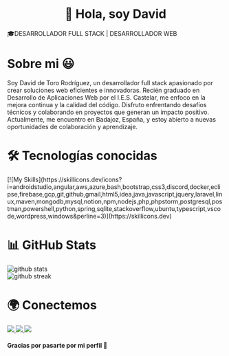<h1 align="center">👋 Hola, soy David</h1>
<p>🎓DESARROLLADOR FULL STACK | DESARROLLADOR WEB</p>



<h1>Sobre mi 😃</h1>

<p>Soy David de Toro Rodríguez, un desarrollador full stack apasionado por crear soluciones web eficientes e innovadoras. Recién graduado en Desarrollo de Aplicaciones Web por el I.E.S. Castelar, me enfoco en la mejora continua y la calidad del código. Disfruto enfrentando desafíos técnicos y colaborando en proyectos que generan un impacto positivo. Actualmente, me encuentro en Badajoz, España, y estoy abierto a nuevas oportunidades de colaboración y aprendizaje.</p>




<h1>🛠️ Tecnologías conocidas</h1>
[![My Skills](https://skillicons.dev/icons?i=androidstudio,angular,aws,azure,bash,bootstrap,css3,discord,docker,eclipse,firebase,gcp,git,github,gmail,html5,idea,java,javascript,jquery,laravel,linux,maven,mongodb,mysql,notion,npm,nodejs,php,phpstorm,postgresql,postman,powershell,python,spring,sqlite,stackoverflow,ubuntu,typescript,vscode,wordpress,windows&perline=3)](https://skillicons.dev)




<h1>📊 GitHub Stats</h1>
<p>
  <img src="https://github-readme-stats.vercel.app/api?username=davidDtoro-dev&show_icons=true&theme=radical" alt="github stats" />
  <br />
  <img src="https://github-readme-streak-stats.herokuapp.com/?user=davidDtoro-dev&theme=radical" alt="github streak" />
</p>



<h1>🌍 Conectemos</h1>
<p>
  <a href="https://linkedin.com/in/tuusuario" target="_blank">
    <img src="https://img.shields.io/badge/-LinkedIn-0A66C2?style=for-the-badge&logo=linkedin&logoColor=white" />
  </a>
  <a href="https://tuportafolio.dev" target="_blank">
    <img src="https://img.shields.io/badge/-Portafolio-000?style=for-the-badge&logo=firefox&logoColor=white" />
  </a>
  <a href="https://twitter.com/detoro_dev" target="_blank">
    <img src="https://img.shields.io/badge/-@detoro_dev-1DA1F2?style=for-the-badge&logo=twitter&logoColor=white" />
  </a>
</p>



<h4>Gracias por pasarte por mi perfil 🙌</h4>



<!--
**detoro-dev/detoro-dev** is a ✨ _special_ ✨ repository because its `README.md` (this file) appears on your GitHub profile.

Here are some ideas to get you started:

- 🔭 I’m currently working on ...
- 🌱 I’m currently learning ...
- 👯 I’m looking to collaborate on ...
- 🤔 I’m looking for help with ...
- 💬 Ask me about ...
- 📫 How to reach me: ...
- 😄 Pronouns: ...
- ⚡ Fun fact: ...
-->
